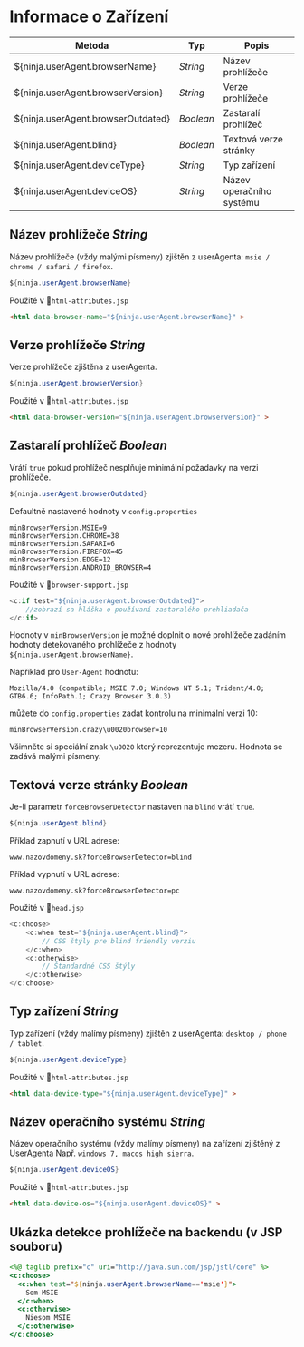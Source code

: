 # Informace o Zařízení

| Metoda | Typ | Popis |
| ---------------------------------- | --------- | ------------------------ |
| ${ninja.userAgent.browserName}     | *String*  | Název prohlížeče |
| ${ninja.userAgent.browserVersion}  | *String*  | Verze prohlížeče |
| ${ninja.userAgent.browserOutdated} | *Boolean* | Zastaralí prohlížeč |
| ${ninja.userAgent.blind}           | *Boolean* | Textová verze stránky |
| ${ninja.userAgent.deviceType}      | *String*  | Typ zařízení |
| ${ninja.userAgent.deviceOS}        | *String*  | Název operačního systému |

## Název prohlížeče *String*

Název prohlížeče (vždy malými písmeny) zjištěn z userAgenta: `msie / chrome / safari / firefox`.

```java
${ninja.userAgent.browserName}
```

Použité v :ghost:<code>html-attributes.jsp</code>

```html
<html data-browser-name="${ninja.userAgent.browserName}" >
```

## Verze prohlížeče *String*

Verze prohlížeče zjištěna z userAgenta.

```java
${ninja.userAgent.browserVersion}
```

Použité v :ghost:<code>html-attributes.jsp</code>

```html
<html data-browser-version="${ninja.userAgent.browserVersion}" >
```

## Zastaralí prohlížeč *Boolean*

Vrátí `true` pokud prohlížeč nesplňuje minimální požadavky na verzi prohlížeče.

```java
${ninja.userAgent.browserOutdated}
```

Defaultně nastavené hodnoty v `config.properties`

```properties
minBrowserVersion.MSIE=9
minBrowserVersion.CHROME=38
minBrowserVersion.SAFARI=6
minBrowserVersion.FIREFOX=45
minBrowserVersion.EDGE=12
minBrowserVersion.ANDROID_BROWSER=4
```

Použité v :ghost:<code>browser-support.jsp</code>

```java
<c:if test="${ninja.userAgent.browserOutdated}">
    //zobrazí sa hláška o používaní zastaralého prehliadača
</c:if>
```

Hodnoty v `minBrowserVersion` je možné doplnit o nové prohlížeče zadáním hodnoty detekovaného prohlížeče z hodnoty `${ninja.userAgent.browserName}`.

Například pro `User-Agent` hodnotu:

```
Mozilla/4.0 (compatible; MSIE 7.0; Windows NT 5.1; Trident/4.0; GTB6.6; InfoPath.1; Crazy Browser 3.0.3)
```

můžete do `config.properties` zadat kontrolu na minimální verzi 10:

```properties
minBrowserVersion.crazy\u0020browser=10
```

Všimněte si speciální znak `\u0020` který reprezentuje mezeru. Hodnota se zadává malými písmeny.

## Textová verze stránky *Boolean*

Je-li parametr `forceBrowserDetector` nastaven na `blind` vrátí `true`.

```java
${ninja.userAgent.blind}
```

Příklad zapnutí v URL adrese:

```url
www.nazovdomeny.sk?forceBrowserDetector=blind
```

Příklad vypnutí v URL adrese:

```url
www.nazovdomeny.sk?forceBrowserDetector=pc
```

Použité v :ghost:<code>head.jsp</code>

```java
<c:choose>
    <c:when test="${ninja.userAgent.blind}">
        // CSS štýly pre blind friendly verziu
    </c:when>
    <c:otherwise>
        // Štandardné CSS štýly
    </c:otherwise>
</c:choose>
```

## Typ zařízení *String*

Typ zařízení (vždy malímy písmeny) zjištěn z userAgenta: `desktop / phone / tablet`.

```java
${ninja.userAgent.deviceType}
```

Použité v :ghost:<code>html-attributes.jsp</code>

```html
<html data-device-type="${ninja.userAgent.deviceType}" >
```

## Název operačního systému *String*

Název operačního systému (vždy malímy písmeny) na zařízení zjištěný z UserAgenta Např. `windows 7, macos high sierra`.

```java
${ninja.userAgent.deviceOS}
```

Použité v :ghost:<code>html-attributes.jsp</code>

```html
<html data-device-os="${ninja.userAgent.deviceOS}" >
```

## Ukázka detekce prohlížeče na backendu (v JSP souboru)

```jsp
<%@ taglib prefix="c" uri="http://java.sun.com/jsp/jstl/core" %>
<c:choose>
  <c:when test="${ninja.userAgent.browserName=='msie'}">
    Som MSIE
  </c:when>
  <c:otherwise>
    Niesom MSIE
  </c:otherwise>
</c:choose>
```
